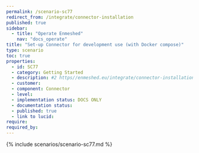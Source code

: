 ```yaml
---
permalink: /scenario-sc77
redirect_from: /integrate/connector-installation
published: true
sidebar:
  - title: "Operate Enmeshed"
    nav: "docs_operate"
title: "Set-up Connector for development use (with Docker compose)"
type: scenario
toc: true
properties:
  - id: SC77
  - category: Getting Started
  - description: #2 https//enmeshed.eu/integrate/connector-installation
  - customer:
  - component: Connector
  - level:
  - implementation status: DOCS ONLY
  - documentation status:
  - published: true
  - link to lucid:
require:
required_by:
---
```


{% include scenarios/scenario-sc77.md %}
